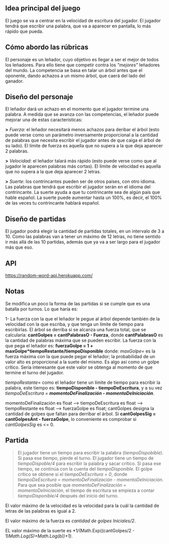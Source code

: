## Idea principal del juego

El juego se va a centrar en la velocidad de escritura del jugador. 
El jugador tendrá que escribir una palabra, que va a aparecer en pantalla, lo más rápido que pueda.


## Cómo abordo las rúbricas

El personaje es un leñador, cuyo objetivo es llegar a ser el mejor de todos los leñadores. Para ello tiene que competir contra los _"mejores"_ leñadores del mundo.
La competencia se basa en talar un árbol antes que el oponente, dando achazos a un mismo árbol, que caerá del lado del ganador.


## Diseño del personaje

El leñador dará un achazo en el momento que el jugador termine una palabra.
A medida que se avanza con las competencias, el leñador puede mejorar una de estas características:

**>** _Fuerza_: el leñador necesitará menos achazos para deribar el árbol (esto puede verse como un parámetro inversamente proporcional a la cantidad de palabras que necesita escribir el jugador antes de que caiga el árbol de su lado). El límite de fuerza es aquella que no supera a la que deja aparecer 2 palabras.

**>** _Velocidad_: el leñador talará más rápido (esto puede verse como que al jugador le aparecen palabras más cortas). El límite de velocidad es aquella que no supera a la que deja aparecer 2 letras.

**>** _Suerte_: los contrincantes pueden ser de otros países, con otro idioma. Las palabras que tendrá que escribir el jugador serán en el idioma del contrincante. La suerte ayuda a que tu contrincante sea de algún país que hable español. La suerte puede aumentar hasta un 100%, es decir, el 100% de las veces tu contrincante hablará español.


## Diseño de partidas

El jugador podrá elegir la cantidad de partidas totales, en un intervalo de 3 a 10. 
Como las palabras van a tener un máximo de 12 letras, no tiene sentido ir más allá de las 10 partidas, además que ya va a ser largo para el jugador más que eso.

## API
https://random-word-api.herokuapp.com/


## Notas

Se modifica un poco la forma de las partidas si se cumple que es una batalla por turnos. Lo que haría es:

1- La fuerza con la que el leñador le pegue al árbol depende también de la velocidad con la que escriba, y que tenga un límite de tiempo para escribirlas. El árbol se derriba si se alcanza una fuerza total, que se calcularía: **cantGolpes = cantPalabrasO - Fuerza**, donde **cantPalabrasO** es la cantidad de palabras máxima que se pueden escribir.
La fuerza con la que pega el leñador es:
**fuerzaGolpe = 1 + maxGolpe*tiempoRestante/tiempoDisponible**
donde:
*maxGolpe*= es la fuerza máxima con la que puede pegar el leñador; la probabilidad de un valor alto es proporcional a la suete del mismo. Es algo así como un golpe crítico. Sería interesante que este valor se obtenga al momento de que termine el turno del jugador.

*tiempoRestante*= como el leñador tiene un límite de tiempo para escribir la palabra, este tiempo es: **tiempoDisponible - tiempoDeEscritura**, y a su vez *tiempoDeEscritura = **momentoDeFinalización - momentoDeIniciación***.

momentoDeFinalización es float --> tiempoDeEscritura es float --> tiempoRestante es float --> fuerzaGolpe es float; cantGolpes designa la cantidad de golpes que faltan para derribar el árbol. Si **cantGolpesSig = cantGolpesAnt - fuerzaGolpe**, lo conveniente es comprobar si *cantGolpesSig* es <= 0.

## Partida
> El jugador tiene un tiempo para escribir la palabra (*tiempoDispobible*). Si pasa ese tiempo, pierde el turno.
> El jugador tiene un tiempo de *tiempoDispoble/4* para escribir la palabra y sacar crítico. Si pasa ese tiempo, se continúa con la cuenta del *tiempoDisponible*.
> El golpe crítico se obtiene si el *tiempoDeEscritura = 0*, donde *tiempoDeEscritura = momentoDeFinalización - momentoDeIniciación*.
> Para que sea posible que *momentoDeFinalización = momentoDeIniciación*, el tiempo de escritura se empieza a contar *tiempoDisponible/4* después del inicio del turno.

El valor máximo de la velocidad es la velocidad para la cuál la cantidad de letras de las palabras es igual a 2.

El valor máximo de la fuerza es *cantidad de golpes Iniciales/2*.

EL valor máximo de la suerte es *1/(Math.Exp((cantGolpes/2 - 1)*Math.Log(S)+Math.Log(b))+1)*.